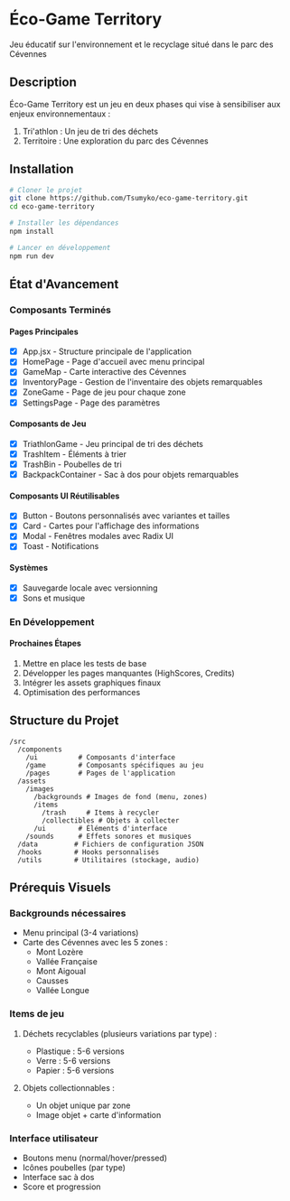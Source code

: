 # Éco-Game Territory

Jeu éducatif sur l'environnement et le recyclage situé dans le parc des Cévennes

## Description

Éco-Game Territory est un jeu en deux phases qui vise à sensibiliser aux enjeux environnementaux :

1. Tri'athlon : Un jeu de tri des déchets
2. Territoire : Une exploration du parc des Cévennes

## Installation

```bash
# Cloner le projet
git clone https://github.com/Tsumyko/eco-game-territory.git
cd eco-game-territory

# Installer les dépendances
npm install

# Lancer en développement
npm run dev
```

## État d'Avancement

### Composants Terminés

#### Pages Principales
- [x] App.jsx - Structure principale de l'application
- [x] HomePage - Page d'accueil avec menu principal
- [x] GameMap - Carte interactive des Cévennes
- [x] InventoryPage - Gestion de l'inventaire des objets remarquables
- [x] ZoneGame - Page de jeu pour chaque zone
- [x] SettingsPage - Page des paramètres

#### Composants de Jeu
- [x] TriathlonGame - Jeu principal de tri des déchets
- [x] TrashItem - Éléments à trier
- [x] TrashBin - Poubelles de tri
- [x] BackpackContainer - Sac à dos pour objets remarquables

#### Composants UI Réutilisables
- [x] Button - Boutons personnalisés avec variantes et tailles
- [x] Card - Cartes pour l'affichage des informations
- [x] Modal - Fenêtres modales avec Radix UI
- [x] Toast - Notifications

#### Systèmes
- [x] Sauvegarde locale avec versionning
- [x] Sons et musique

### En Développement

#### Prochaines Étapes
1. Mettre en place les tests de base
2. Développer les pages manquantes (HighScores, Credits)
3. Intégrer les assets graphiques finaux
4. Optimisation des performances

## Structure du Projet

```
/src
  /components
    /ui          # Composants d'interface
    /game        # Composants spécifiques au jeu
    /pages       # Pages de l'application
  /assets
    /images
      /backgrounds # Images de fond (menu, zones)
      /items
        /trash     # Items à recycler
        /collectibles # Objets à collecter
      /ui        # Éléments d'interface
    /sounds      # Effets sonores et musiques
  /data         # Fichiers de configuration JSON
  /hooks        # Hooks personnalisés
  /utils        # Utilitaires (stockage, audio)
```

## Prérequis Visuels

### Backgrounds nécessaires
- Menu principal (3-4 variations)
- Carte des Cévennes avec les 5 zones :
  - Mont Lozère
  - Vallée Française
  - Mont Aigoual
  - Causses
  - Vallée Longue

### Items de jeu
1. Déchets recyclables (plusieurs variations par type) :
   - Plastique : 5-6 versions
   - Verre : 5-6 versions
   - Papier : 5-6 versions

2. Objets collectionnables :
   - Un objet unique par zone
   - Image objet + carte d'information

### Interface utilisateur
- Boutons menu (normal/hover/pressed)
- Icônes poubelles (par type)
- Interface sac à dos
- Score et progression